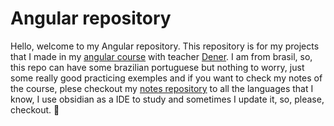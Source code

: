 # Angular repository

Hello, welcome to my Angular repository. This repository is for my projects that I made in my [angular course](https://www.udemy.com/course/curso-de-angular/) with teacher [Dener](https://www.udemy.com/course/curso-de-angular/#instructor-1). I am from brasil, so, this repo can have some brazilian portuguese but nothing to worry, just some really good practicing exemples and if you want to check my notes of the course, plese checkout my [notes repository](https://github.com/kkphoenixgx/Programming-Classes) to all the languages that I know, I use obsidian as a IDE to study and sometimes I update it, so, please, checkout. 🌟
